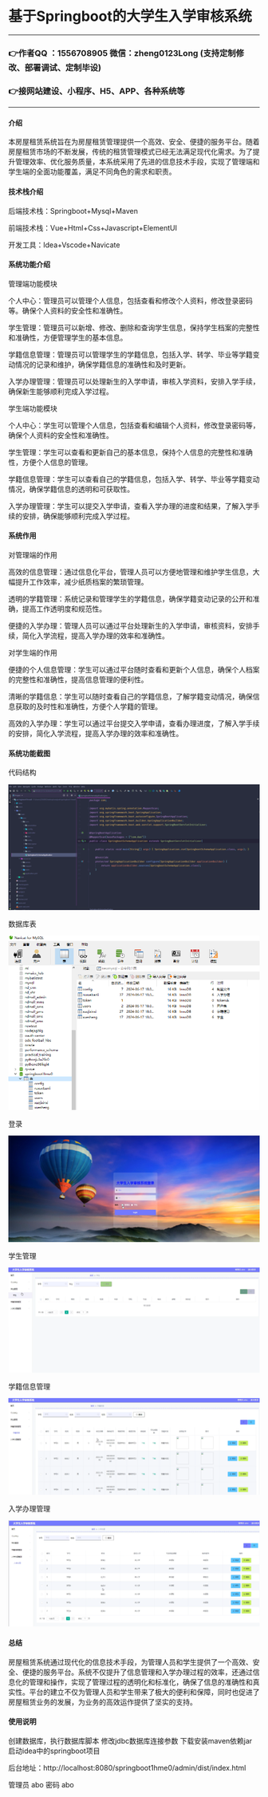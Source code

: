 # 基于Springboot的大学生入学审核系统

---
### 👉作者QQ ：1556708905 微信：zheng0123Long (支持定制修改、部署调试、定制毕设)

### 👉接网站建设、小程序、H5、APP、各种系统等

---

#### 介绍
本房屋租赁系统旨在为房屋租赁管理提供一个高效、安全、便捷的服务平台。随着房屋租赁市场的不断发展，传统的租赁管理模式已经无法满足现代化需求。为了提升管理效率、优化服务质量，本系统采用了先进的信息技术手段，实现了管理端和学生端的全面功能覆盖，满足不同角色的需求和职责。

#### 技术栈介绍

后端技术栈：Springboot+Mysql+Maven

前端技术栈：Vue+Html+Css+Javascript+ElementUI

开发工具：Idea+Vscode+Navicate

#### 系统功能介绍

管理端功能模块

个人中心：管理员可以管理个人信息，包括查看和修改个人资料，修改登录密码等。确保个人资料的安全性和准确性。

学生管理：管理员可以新增、修改、删除和查询学生信息，保持学生档案的完整性和准确性，方便管理学生的基本信息。

学籍信息管理：管理员可以管理学生的学籍信息，包括入学、转学、毕业等学籍变动情况的记录和维护，确保学籍信息的准确性和及时更新。

入学办理管理：管理员可以处理新生的入学申请，审核入学资料，安排入学手续，确保新生能够顺利完成入学过程。

学生端功能模块

个人中心：学生可以管理个人信息，包括查看和编辑个人资料，修改登录密码等，确保个人资料的安全性和准确性。

学生管理：学生可以查看和更新自己的基本信息，保持个人信息的完整性和准确性，方便个人信息的管理。

学籍信息管理：学生可以查看自己的学籍信息，包括入学、转学、毕业等学籍变动情况，确保学籍信息的透明和可获取性。

入学办理管理：学生可以提交入学申请，查看入学办理的进度和结果，了解入学手续的安排，确保能够顺利完成入学过程。

#### 系统作用

对管理端的作用

高效的信息管理：通过信息化平台，管理人员可以方便地管理和维护学生信息，大幅提升工作效率，减少纸质档案的繁琐管理。

透明的学籍管理：系统记录和管理学生的学籍信息，确保学籍变动记录的公开和准确，提高工作透明度和规范性。

便捷的入学办理：管理人员可以通过平台处理新生的入学申请，审核资料，安排手续，简化入学流程，提高入学办理的效率和准确性。

对学生端的作用

便捷的个人信息管理：学生可以通过平台随时查看和更新个人信息，确保个人档案的完整性和准确性，提高信息管理的便利性。

清晰的学籍信息：学生可以随时查看自己的学籍信息，了解学籍变动情况，确保信息获取的及时性和准确性，方便个人学籍的管理。

高效的入学办理：学生可以通过平台提交入学申请，查看办理进度，了解入学手续的安排，简化入学流程，提高入学办理的效率和准确性。

#### 系统功能截图

代码结构

![输入图片说明](images/e5a95ad984278a503db240317297eb5.png)

数据库表

![输入图片说明](images/4767255bb365750aeaa614fb9c96b61.png)

登录

![输入图片说明](images/9d822b41c5348c476605a2a8721a1b0.png)

学生管理

![输入图片说明](images/abd7afdd81f4ef9d4876c3d514e6648.png)

学籍信息管理

![输入图片说明](images/810a8f7f94522c0d43df20a3266884a.png)

入学办理管理

![输入图片说明](images/ac61630e8b1aabb334970dcaca36b21.png)

#### 总结

房屋租赁系统通过现代化的信息技术手段，为管理人员和学生提供了一个高效、安全、便捷的服务平台。系统不仅提升了信息管理和入学办理过程的效率，还通过信息化的管理和操作，实现了管理过程的透明化和标准化，确保了信息的准确性和真实性。平台的建立不仅为管理人员和学生带来了极大的便利和保障，同时也促进了房屋租赁业务的发展，为业务的高效运作提供了坚实的支持。


#### 使用说明

创建数据库，执行数据库脚本 修改jdbc数据库连接参数 下载安装maven依赖jar 启动idea中的springboot项目

后台地址：http://localhost:8080/springboot1hme0/admin/dist/index.html

管理员 abo 密码 abo

